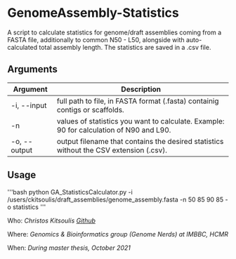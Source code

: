 # GenomeAssembly-Statistics

A script to calculate statistics for genome/draft assemblies coming from a FASTA file, additionally to common N50 - L50, alongside with auto-calculated total assembly length. The statistics are saved in a .csv file.

## Arguments

| Argument | Description |
| --- | --- |
| -i, --input | full path to file, in FASTA format (.fasta) containig contigs or scaffolds. |
| -n | values of statistics you want to calculate. Example: 90 for calculation of N90 and L90. |
| -o, --output | output filename that contains the desired statistics without the CSV extension (.csv). |

## Usage

'''bash
python GA_StatisticsCalculator.py -i /users/ckitsoulis/draft_assemblies/genome_assembly.fasta -n 50 85 90 85 -o statistics
'''

Who:
*Christos Kitsoulis [Github](https://github.com/ckitsoulis)*

Where:
*Genomics & Bioinformatics group (Genome Nerds) at IMBBC, HCMR*

When:
*During master thesis, October 2021*
